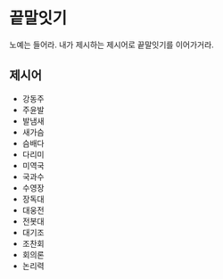 # 끝말잇기
노예는 들어라. 내가 제시하는 제시어로 끝말잇기를 이어가거라.

## 제시어
- 강동주
- 주윤발
- 발냄새
- 새가슴
- 슴배다
- 다리미
- 미역국
- 국과수
- 수영장
- 장독대
- 대웅전
- 전봇대
- 대기조
- 조찬회
- 회의론
- 논리력
